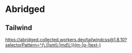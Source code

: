 # Abridged

## Tailwind

https://abridged.collected.workers.dev/tailwindcss@1.8.10?selectorPattern=^(\.(|sm\\:|md\\:))(m-|p-|text-)
